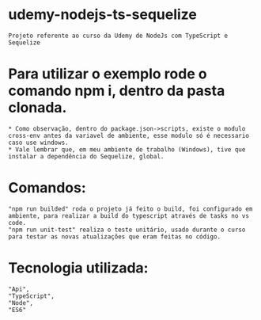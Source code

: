# udemy-nodejs-ts-sequelize
    Projeto referente ao curso da Udemy de NodeJs com TypeScript e Sequelize

# Para utilizar o exemplo rode o comando npm i, dentro da pasta clonada.
    * Como observação, dentro do package.json->scripts, existe o modulo cross-env antes da variavel de ambiente, esse modulo só é necessario caso use windows.
    * Vale lembrar que, em meu ambiente de trabalho (Windows), tive que instalar a dependência do Sequelize, global.
 
# Comandos:
    "npm run builded" roda o projeto já feito o build, foi configurado em ambiente, para realizar a build do typescript através de tasks no vs code.
    "npm run unit-test" realiza o teste unitário, usado durante o curso para testar as novas atualizações que eram feitas no código.
  
# Tecnologia utilizada:
    "Api",
    "TypeScript",
    "Node",
    "ES6"
